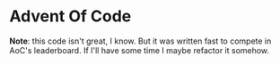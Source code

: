 # Advent Of Code

**Note**: this code isn't great, I know. But it was written fast to compete in AoC's leaderboard. If I'll have some time I maybe refactor it somehow.
